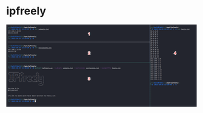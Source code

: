 # ipfreely

<img src="https://github.com/rmdavy/ipfreely/blob/main/ipfreely.png" alt="Creating IP lists without exclusions" title="Creating IP worklists">
